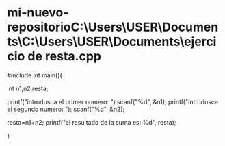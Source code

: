 # mi-nuevo-repositorioC:\Users\USER\Documents\C:\Users\USER\Documents\ejercicio de resta.cpp

#include<iostream>
int main(){

int n1,n2,resta;

printf("introdusca el primer numero: ")
scanf("%d", &n1);
printf("introdusca el segundo numero: ");
scanf("%d", &n2);

resta=n1+n2;
printf("el resultado de la suma es: %d", resta);

}